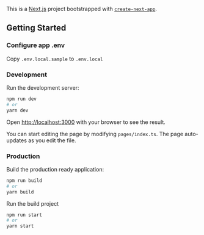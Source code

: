This is a [Next.js](https://nextjs.org/) project bootstrapped
with [`create-next-app`](https://github.com/vercel/next.js/tree/canary/packages/create-next-app).

## Getting Started

### Configure app .env

Copy `.env.local.sample` to `.env.local`

### Development

Run the development server:

```bash
npm run dev
# or
yarn dev
```

Open [http://localhost:3000](http://localhost:3000) with your browser to see the result.

You can start editing the page by modifying `pages/index.ts`. The page auto-updates as you edit the file.

### Production

Build the production ready application:

```bash
npm run build
# or
yarn build
```

Run the build project

```bash
npm run start
# or
yarn start
```